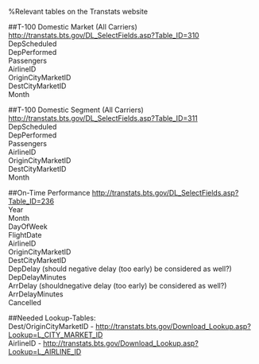 %Relevant tables on the Transtats website


##T-100 Domestic Market (All Carriers)  
http://transtats.bts.gov/DL_SelectFields.asp?Table_ID=310  
DepScheduled  
DepPerformed  
Passengers  
AirlineID  
OriginCityMarketID  
DestCityMarketID  
Month  
  
##T-100 Domestic Segment (All Carriers)  
http://transtats.bts.gov/DL_SelectFields.asp?Table_ID=311  
DepScheduled  
DepPerformed  
Passengers  
AirlineID  
OriginCityMarketID  
DestCityMarketID  
Month  
  
##On-Time Performance
http://transtats.bts.gov/DL_SelectFields.asp?Table_ID=236  
Year  
Month  
DayOfWeek  
FlightDate  
AirlineID  
OriginCityMarketID  
DestCityMarketID  
DepDelay (should negative delay (too early) be considered as well?)  
DepDelayMinutes  
ArrDelay (shouldnegative delay (too early) be considered as well?)  
ArrDelayMinutes  
Cancelled  

##Needed Lookup-Tables:  
Dest/OriginCityMarketID - http://transtats.bts.gov/Download_Lookup.asp?Lookup=L_CITY_MARKET_ID  
AirlineID - http://transtats.bts.gov/Download_Lookup.asp?Lookup=L_AIRLINE_ID  

